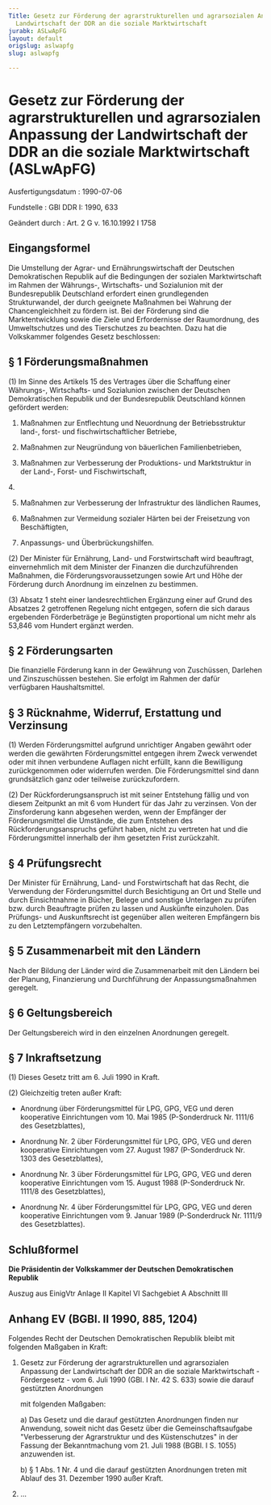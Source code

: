 ```yaml
---
Title: Gesetz zur Förderung der agrarstrukturellen und agrarsozialen Anpassung der
  Landwirtschaft der DDR an die soziale Marktwirtschaft
jurabk: ASLwApFG
layout: default
origslug: aslwapfg
slug: aslwapfg

---
```


# Gesetz zur Förderung der agrarstrukturellen und agrarsozialen Anpassung der Landwirtschaft der DDR an die soziale Marktwirtschaft (ASLwApFG)

Ausfertigungsdatum
:   1990-07-06

Fundstelle
:   GBl DDR I: 1990, 633

Geändert durch
:   Art. 2 G v. 16.10.1992 I 1758


## Eingangsformel

Die Umstellung der Agrar- und Ernährungswirtschaft der Deutschen
Demokratischen Republik auf die Bedingungen der sozialen
Marktwirtschaft im Rahmen der Währungs-, Wirtschafts- und Sozialunion
mit der Bundesrepublik Deutschland erfordert einen grundlegenden
Strukturwandel, der durch geeignete Maßnahmen bei Wahrung der
Chancengleichheit zu fördern ist. Bei der Förderung sind die
Marktentwicklung sowie die Ziele und Erfordernisse der Raumordnung,
des Umweltschutzes und des Tierschutzes zu beachten.
Dazu hat die Volkskammer folgendes Gesetz beschlossen:


## § 1 Förderungsmaßnahmen

(1) Im Sinne des Artikels 15 des Vertrages über die Schaffung einer
Währungs-, Wirtschafts- und Sozialunion zwischen der Deutschen
Demokratischen Republik und der Bundesrepublik Deutschland können
gefördert werden:

1.  Maßnahmen zur Entflechtung und Neuordnung der Betriebsstruktur land-,
    forst- und fischwirtschaftlicher Betriebe,


2.  Maßnahmen zur Neugründung von bäuerlichen Familienbetrieben,


3.  Maßnahmen zur Verbesserung der Produktions- und Marktstruktur in der
    Land-, Forst- und Fischwirtschaft,



4\.

5.  Maßnahmen zur Verbesserung der Infrastruktur des ländlichen Raumes,


6.  Maßnahmen zur Vermeidung sozialer Härten bei der Freisetzung von
    Beschäftigten,


7.  Anpassungs- und Überbrückungshilfen.




(2) Der Minister für Ernährung, Land- und Forstwirtschaft wird
beauftragt, einvernehmlich mit dem Minister der Finanzen die
durchzuführenden Maßnahmen, die Förderungsvoraussetzungen sowie Art
und Höhe der Förderung durch Anordnung im einzelnen zu bestimmen.

(3) Absatz 1 steht einer landesrechtlichen Ergänzung einer auf Grund
des Absatzes 2 getroffenen Regelung nicht entgegen, sofern die sich
daraus ergebenden Förderbeträge je Begünstigten proportional um nicht
mehr als 53,846 vom Hundert ergänzt werden.


## § 2 Förderungsarten

Die finanzielle Förderung kann in der Gewährung von Zuschüssen,
Darlehen und Zinszuschüssen bestehen. Sie erfolgt im Rahmen der dafür
verfügbaren Haushaltsmittel.


## § 3 Rücknahme, Widerruf, Erstattung und Verzinsung

(1) Werden Förderungsmittel aufgrund unrichtiger Angaben gewährt oder
werden die gewährten Förderungsmittel entgegen ihrem Zweck verwendet
oder mit ihnen verbundene Auflagen nicht erfüllt, kann die Bewilligung
zurückgenommen oder widerrufen werden. Die Förderungsmittel sind dann
grundsätzlich ganz oder teilweise zurückzufordern.

(2) Der Rückforderungsanspruch ist mit seiner Entstehung fällig und
von diesem Zeitpunkt an mit 6 vom Hundert für das Jahr zu verzinsen.
Von der Zinsforderung kann abgesehen werden, wenn der Empfänger der
Förderungsmittel die Umstände, die zum Entstehen des
Rückforderungsanspruchs geführt haben, nicht zu vertreten hat und die
Förderungsmittel innerhalb der ihm gesetzten Frist zurückzahlt.


## § 4 Prüfungsrecht

Der Minister für Ernährung, Land- und Forstwirtschaft hat das Recht,
die Verwendung der Förderungsmittel durch Besichtigung an Ort und
Stelle und durch Einsichtnahme in Bücher, Belege und sonstige
Unterlagen zu prüfen bzw. durch Beauftragte prüfen zu lassen und
Auskünfte einzuholen. Das Prüfungs- und Auskunftsrecht ist gegenüber
allen weiteren Empfängern bis zu den Letztempfängern vorzubehalten.


## § 5 Zusammenarbeit mit den Ländern

Nach der Bildung der Länder wird die Zusammenarbeit mit den Ländern
bei der Planung, Finanzierung und Durchführung der Anpassungsmaßnahmen
geregelt.


## § 6 Geltungsbereich

Der Geltungsbereich wird in den einzelnen Anordnungen geregelt.


## § 7 Inkraftsetzung

(1) Dieses Gesetz tritt am 6. Juli 1990 in Kraft.

(2)
Gleichzeitig treten außer Kraft:

-   Anordnung über Förderungsmittel für LPG, GPG, VEG und deren
    kooperative Einrichtungen vom 10. Mai 1985 (P-Sonderdruck Nr. 1111/6
    des Gesetzblattes),


-   Anordnung Nr. 2 über Förderungsmittel für LPG, GPG, VEG und deren
    kooperative Einrichtungen vom 27. August 1987 (P-Sonderdruck Nr. 1303
    des Gesetzblattes),


-   Anordnung Nr. 3 über Förderungsmittel für LPG, GPG, VEG und deren
    kooperative Einrichtungen vom 15. August 1988 (P-Sonderdruck Nr.
    1111/8 des Gesetzblattes),


-   Anordnung Nr. 4 über Förderungsmittel für LPG, GPG, VEG und deren
    kooperative Einrichtungen vom 9. Januar 1989 (P-Sonderdruck Nr. 1111/9
    des Gesetzblattes).





## Schlußformel

**Die Präsidentin der Volkskammer der Deutschen Demokratischen
Republik**

Auszug aus EinigVtr Anlage II Kapitel VI Sachgebiet A Abschnitt III

## Anhang EV (BGBl. II 1990, 885, 1204)

Folgendes Recht der Deutschen Demokratischen Republik bleibt mit
folgenden Maßgaben in Kraft:

1.  Gesetz zur Förderung der agrarstrukturellen und agrarsozialen
    Anpassung der Landwirtschaft der DDR an die soziale Marktwirtschaft -
    Fördergesetz - vom 6. Juli 1990 (GBl. I Nr. 42 S. 633) sowie die
    darauf gestützten Anordnungen

    mit folgenden Maßgaben:

    a)  Das Gesetz und die darauf gestützten Anordnungen finden nur Anwendung,
        soweit nicht das Gesetz über die Gemeinschaftsaufgabe "Verbesserung
        der Agrarstruktur und des Küstenschutzes" in der Fassung der
        Bekanntmachung vom 21. Juli 1988 (BGBl. I S. 1055) anzuwenden ist.


    b)  § 1 Abs. 1 Nr. 4 und die darauf gestützten Anordnungen treten mit
        Ablauf des 31. Dezember 1990 außer Kraft.





2.  ...




